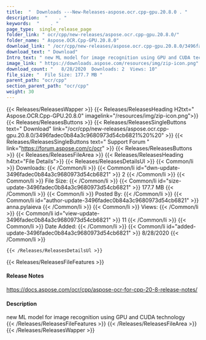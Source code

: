 ```yaml
---
title:  "  Downloads ---New-Releases-aspose.ocr.cpp-gpu.20.8.0 . " 
description:  "    . " 
keywords:  "    . " 
page_type:  single_release_page
folder_link: " ocr/cpp/new-releases/aspose.ocr.cpp-gpu.20.8.0/"
folder_name: " Aspose.OCR.Cpp-GPU.20.8.0"
download_link: " /ocr/cpp/new-releases/aspose.ocr.cpp-gpu.20.8.0/3496fadec0b84a3c9680973d54cb6821"
download_text: " Download"
Intro_text: " new ML model for image recognition using GPU and CUDA technology"
image_link: " https://downloads.aspose.com/resources/img/zip-icon.png"
download_count: "   8/28/2020  Downloads: 2  Views: 10"
file_size: "  File Size: 177.7 MB "
parent_path: "ocr/cpp"
section_parent_path: "ocr/cpp"
weight: 30 
---
```


{{< Releases/ReleasesWapper >}}
  {{< Releases/ReleasesHeading H2txt=" Aspose.OCR.Cpp-GPU.20.8.0" imagelink="/resources/img/zip-icon.png">}}
  {{< Releases/ReleasesButtons >}}
    {{< Releases/ReleasesSingleButtons text=" Download" link="/ocr/cpp/new-releases/aspose.ocr.cpp-gpu.20.8.0/3496fadec0b84a3c9680973d54cb6821%20%20" >}}
    {{< Releases/ReleasesSingleButtons text=" Support Forum " link="https://forum.aspose.com/c/ocr" >}}
  {{< Releases/ReleasesButtons >}}
  {{< Releases/ReleasesFileArea >}}
    {{< Releases/ReleasesHeading h4txt="File Details">}}
    {{< Releases/ReleasesDetailsUl >}}
            {{< Common/li  >}} Downloads: {{< /Common/li >}} 
      {{< Common/li id="dwn-update-3496fadec0b84a3c9680973d54cb6821" >}} 2 {{< /Common/li >}} 
      {{< Common/li  >}} File Size: {{< /Common/li >}} 
      {{< Common/li id="size-update-3496fadec0b84a3c9680973d54cb6821" >}} 177.7 MB {{< /Common/li >}} 
      {{< Common/li  >}} Posted By: {{< /Common/li >}} 
      {{< Common/li id="author-update-3496fadec0b84a3c9680973d54cb6821" >}} anna.pylaieva {{< /Common/li >}} 
      {{< Common/li  >}} Views: {{< /Common/li >}} 
      {{< Common/li id="view-update-3496fadec0b84a3c9680973d54cb6821" >}} 11 {{< /Common/li >}} 
      {{< Common/li  >}} Date Added: {{< /Common/li >}} 
      {{< Common/li id="added-update-3496fadec0b84a3c9680973d54cb6821" >}} 8/28/2020 {{< /Common/li >}} 

    {{< /Releases/ReleasesDetailsUl >}}

  {{< Releases/ReleasesFileFeatures >}}
      <h4>Release Notes</h4><div><a href="https://docs.aspose.com/ocr/cpp/aspose-ocr-for-cpp-20-8-release-notes/">https://docs.aspose.com/ocr/cpp/aspose-ocr-for-cpp-20-8-release-notes/</a></div><h4>Description</h4><div class="HTMLDescription">new ML model for image recognition using GPU and CUDA technology</div>
  {{< /Releases/ReleasesFileFeatures >}}
 {{< /Releases/ReleasesFileArea >}}
{{< /Releases/ReleasesWapper >}}


